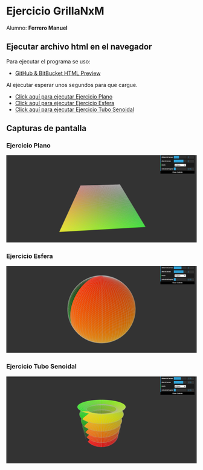# Ejercicio GrillaNxM

Alumno: **Ferrero Manuel**

## Ejecutar archivo html en el navegador

Para ejecutar el programa se uso:

* [GitHub & BitBucket HTML Preview](https://htmlpreview.github.io/)

Al ejecutar esperar unos segundos para que cargue.

* [Click aquí para ejecutar Ejercicio Plano](https://htmlpreview.github.io/?https://github.com/ferrero-manuel/sistemas-graficos/blob/main/Entregas/04_demoGrillaNxM/index_plano.html) 
* [Click aquí para ejecutar Ejercicio Esfera](https://htmlpreview.github.io/?https://github.com/ferrero-manuel/sistemas-graficos/blob/main/Entregas/04_demoGrillaNxM/index_esfera.html)
* [Click aquí para ejecutar Ejercicio Tubo Senoidal](https://htmlpreview.github.io/?https://github.com/ferrero-manuel/sistemas-graficos/blob/main/Entregas/04_demoGrillaNxM/index_tubo.html)

## Capturas de pantalla

### Ejercicio Plano

<p align="center">
  <img width="800" src="https://github.com/ferrero-manuel/sistemas-graficos/blob/main/Entregas/04_demoGrillaNxM/captura_plano.png">
</p>

### Ejercicio Esfera

<p align="center">
  <img width="800" src="https://github.com/ferrero-manuel/sistemas-graficos/blob/main/Entregas/04_demoGrillaNxM/captura_esfera.png">
</p>

### Ejercicio Tubo Senoidal

<p align="center">
  <img width="800" src="https://github.com/ferrero-manuel/sistemas-graficos/blob/main/Entregas/04_demoGrillaNxM/captura_tubo.png">
</p>
